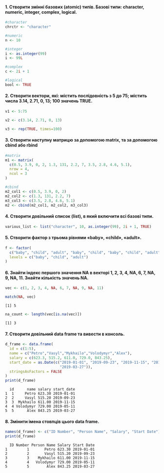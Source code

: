#### 1. Створити змінні базових (atomic) типів. Базові типи: character, numeric, integer, complex, logical.
``` r
#character
chrctr <- "character"

#numeric
n <- 10

#integer
i <- as.integer(99)
i <- 99L

#complex
c <- 2i + 1

#logical
bool <- TRUE
```

#### 2. Створити вектори, які: містить послідовність з 5 до 75; містить числа 3.14, 2.71, 0, 13; 100 значень TRUE.
``` r
v1 <- 5:75

v2 <- c(3.14, 2.71, 0, 13)

v3 <- rep(TRUE, times=100)
```

#### 3. Створити наступну матрицю за допомогою matrix, та за допомогою cbind або rbind
``` r
#matrix
m1 <- matrix(
  c(0.5, 3.9, 0, 2, 1.3, 131, 2.2, 7, 3.5, 2.8, 4.6, 5.1),
  nrow = 4,
  ncol = 3
)

#cbind
m2_col1 <- c(0.5, 3.9, 0, 2)
m2_col2 <- c(1.3, 131, 2.2, 7)
m3_col3 <- c(3.5, 2.8, 4.6, 5.1)
m2 <- cbind(m2_col1, m2_col2, m3_col3)
```

#### 4. Створити довільний список (list), в який включити всі базові типи.
``` r
various_list <- list("character", 10, as.integer(99), 2i + 1, TRUE)
```

#### 5. Створити фактор з трьома рівнями «baby», «child», «adult».
``` r
f <- factor(
  c("baby", "child", "adult", "baby", "child", "baby", "child", "adult", "adult"),
  levels = c("baby", "child", "adult")
)
```

#### 6. Знайти індекс першого значення NA в векторі 1, 2, 3, 4, NA, 6, 7, NA, 9, NA, 11. Знайти кількість значень NA.
``` r
vec <- c(1, 2, 3, 4, NA, 6, 7, NA, 9, NA, 11)
```
``` r
match(NA, vec)
```
```
[1] 5
```
``` r
na_count <- length(vec[is.na(vec)])
```
```
[1] 3
```

#### 7. Створити довільний data frame та вивести в консоль.
``` r
d_frame <- data.frame(
  id = c(1:5), 
  name = c("Petro","Vasyl","Mykhailo","Volodymyr","Alex"),
  salary = c(623.3, 515.2, 611.0, 729.0, 843.25),
  start_date = as.Date(c("2019-01-01", "2019-09-23", "2019-11-15", "2019-05-11",
                         "2019-03-27")),
  stringsAsFactors = FALSE
)
print(d_frame) 
```
```
  id      name salary start_date
1  1     Petro 623.30 2019-01-01
2  2     Vasyl 515.20 2019-09-23
3  3  Mykhailo 611.00 2019-11-15
4  4 Volodymyr 729.00 2019-05-11
5  5      Alex 843.25 2019-03-27
```

#### 8. Змінити імена стовпців цього data frame.
``` r
names(d_frame) <- c("ID Number", "Person Name", "Salary", "Start Date")
print(d_frame)
```
```
  ID Number Person Name Salary Start Date
1         1       Petro 623.30 2019-01-01
2         2       Vasyl 515.20 2019-09-23
3         3    Mykhailo 611.00 2019-11-15
4         4   Volodymyr 729.00 2019-05-11
5         5        Alex 843.25 2019-03-27
```
